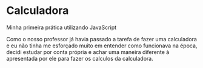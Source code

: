 # Calculadora

Minha primeira prática utilizando JavaScript

Como o nosso professor já havia passado a tarefa de fazer uma calculadora e eu não tinha me esforçado muito em entender como funcionava na época, decidi estudar por conta
própria e achar uma maneira diferente à apresentada por ele para fazer os calculos da calculadora.
